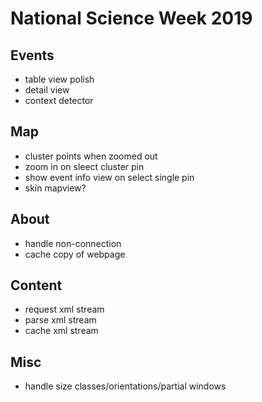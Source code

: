 #  National Science Week 2019

## Events

* table view polish
* detail view
* context detector

## Map

* cluster points when zoomed out
* zoom in on sleect cluster pin
* show event info view on select single pin
* skin mapview?

## About

* handle non-connection
* cache copy of webpage

## Content

* request xml stream
* parse xml stream
* cache xml stream

## Misc

* handle size classes/orientations/partial windows

